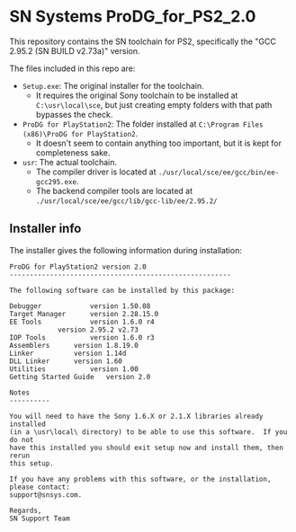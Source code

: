 # SN Systems ProDG_for_PS2_2.0

This repository contains the SN toolchain for PS2, specifically the "GCC 2.95.2 (SN BUILD v2.73a)" version.

The files included in this repo are:

- `Setup.exe`: The original installer for the toolchain.
  - It requires the original Sony toolchain to be installed at `C:\usr\local\sce`, but just creating empty folders with that path bypasses the check.
- `ProDG for PlayStation2`: The folder installed at `C:\Program Files (x86)\ProDG for PlayStation2`.
  - It doesn't seem to contain anything too important, but it is kept for completeness sake.
- `usr`: The actual toolchain.
  - The compiler driver is located at `./usr/local/sce/ee/gcc/bin/ee-gcc295.exe`.
  - The backend compiler tools are located at `./usr/local/sce/ee/gcc/lib/gcc-lib/ee/2.95.2/`

## Installer info

The installer gives the following information during installation:

```
ProDG for PlayStation2 version 2.0
-------------------------------------------------------

The following software can be installed by this package:

Debugger			version 1.50.08
Target Manager		version 2.28.15.0
EE Tools			version 1.6.0 r4
			version 2.95.2 v2.73
IOP Tools			version 1.6.0 r3
Assemblers		version 1.8.19.0
Linker			version 1.14d
DLL Linker		version 1.60
Utilities			version 1.00
Getting Started Guide	version 2.0

Notes
----------

You will need to have the Sony 1.6.X or 2.1.X libraries already installed 
(in a \usr\local\ directory) to be able to use this software.  If you do not 
have this installed you should exit setup now and install them, then rerun
this setup.

If you have any problems with this software, or the installation, please contact:
support@snsys.com.

Regards,
SN Support Team
```

